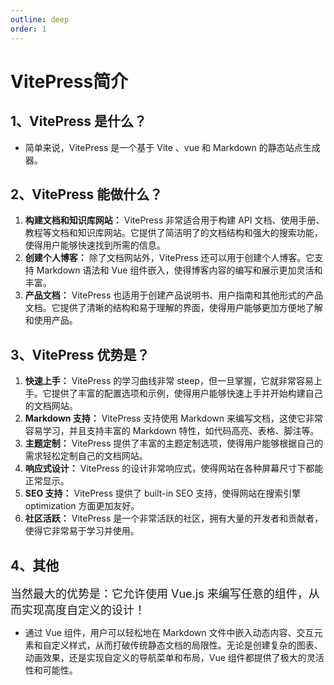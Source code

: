 ```yaml
---
outline: deep
order: 1
---
```


# VitePress简介

<ArticleMetadata />

## 1、VitePress 是什么？

- 简单来说，VitePress 是一个基于 Vite 、vue 和 Markdown 的静态站点生成器。

## 2、VitePress 能做什么？

1. **构建文档和知识库网站：** VitePress 非常适合用于构建 API 文档、使用手册、教程等文档和知识库网站。它提供了简洁明了的文档结构和强大的搜索功能，使得用户能够快速找到所需的信息。
2. **创建个人博客：** 除了文档网站外，VitePress 还可以用于创建个人博客。它支持 Markdown 语法和 Vue 组件嵌入，使得博客内容的编写和展示更加灵活和丰富。
3. **产品文档：** VitePress 也适用于创建产品说明书、用户指南和其他形式的产品文档。它提供了清晰的结构和易于理解的界面，使得用户能够更加方便地了解和使用产品。

## 3、VitePress 优势是？

1. **快速上手：** VitePress 的学习曲线非常 steep，但一旦掌握，它就非常容易上手。它提供了丰富的配置选项和示例，使得用户能够快速上手并开始构建自己的文档网站。
2. **Markdown 支持：** VitePress 支持使用 Markdown 来编写文档，这使它非常容易学习，并且支持丰富的 Markdown 特性，如代码高亮、表格、脚注等。
3. **主题定制：** VitePress 提供了丰富的主题定制选项，使得用户能够根据自己的需求轻松定制自己的文档网站。
4. **响应式设计：** VitePress 的设计非常响应式，使得网站在各种屏幕尺寸下都能正常显示。
5. **SEO 支持：** VitePress 提供了 built-in SEO 支持，使得网站在搜索引擎 optimization 方面更加友好。
6. **社区活跃：** VitePress 是一个非常活跃的社区，拥有大量的开发者和贡献者，使得它非常易于学习并使用。

## 4、其他

<sapn class="marker-evy" style="font-size:18px;">当然最大的优势是：它允许使用 Vue.js 来编写任意的组件，从而实现高度自定义的设计！</sapn>

- 通过 Vue 组件，用户可以轻松地在 Markdown 文件中嵌入动态内容、交互元素和自定义样式，从而打破传统静态文档的局限性。无论是创建复杂的图表、动画效果，还是实现自定义的导航菜单和布局，Vue 组件都提供了极大的灵活性和可能性。

<LastUpdated time="2024/11/1 14:10:20"/>
